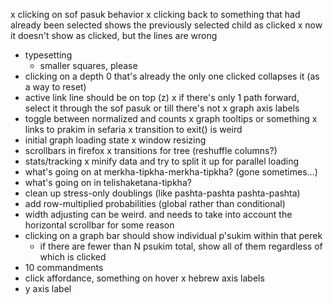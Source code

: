 x clicking on sof pasuk behavior
x clicking back to something that had already been selected shows the previously selected child as clicked
    x now it doesn't show as clicked, but the lines are wrong
- typesetting
    - smaller squares, please
- clicking on a depth 0 that's already the only one clicked collapses it (as a way to reset)
- active link line should be on top (z)
x if there's only 1 path forward, select it through the sof pasuk or till there's not
x graph axis labels
- toggle between normalized and counts
x graph tooltips or something
x links to prakim in sefaria
x transition to exit() is weird
- initial graph loading state
x window resizing
- scrollbars in firefox
x transitions for tree (reshuffle columns?)
- stats/tracking
x minify data and try to split it up for parallel loading
- what's going on at merkha-tipkha-merkha-tipkha? (gone sometimes…)
- what's going on in telishaketana-tipkha?
- clean up stress-only doublings (like pashta-pashta pashta-pashta)
- add row-multiplied probabilities (global rather than conditional)
- width adjusting can be weird. and needs to take into account the horizontal scrollbar for some reason
- clicking on a graph bar should show individual p'sukim within that perek
    - if there are fewer than N psukim total, show all of them regardless of which is clicked
- 10 commandments
- click affordance, something on hover
x hebrew axis labels
- y axis label
